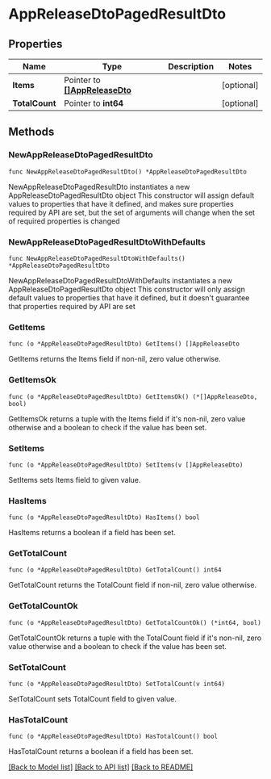 # AppReleaseDtoPagedResultDto

## Properties

Name | Type | Description | Notes
------------ | ------------- | ------------- | -------------
**Items** | Pointer to [**[]AppReleaseDto**](AppReleaseDto.md) |  | [optional] 
**TotalCount** | Pointer to **int64** |  | [optional] 

## Methods

### NewAppReleaseDtoPagedResultDto

`func NewAppReleaseDtoPagedResultDto() *AppReleaseDtoPagedResultDto`

NewAppReleaseDtoPagedResultDto instantiates a new AppReleaseDtoPagedResultDto object
This constructor will assign default values to properties that have it defined,
and makes sure properties required by API are set, but the set of arguments
will change when the set of required properties is changed

### NewAppReleaseDtoPagedResultDtoWithDefaults

`func NewAppReleaseDtoPagedResultDtoWithDefaults() *AppReleaseDtoPagedResultDto`

NewAppReleaseDtoPagedResultDtoWithDefaults instantiates a new AppReleaseDtoPagedResultDto object
This constructor will only assign default values to properties that have it defined,
but it doesn't guarantee that properties required by API are set

### GetItems

`func (o *AppReleaseDtoPagedResultDto) GetItems() []AppReleaseDto`

GetItems returns the Items field if non-nil, zero value otherwise.

### GetItemsOk

`func (o *AppReleaseDtoPagedResultDto) GetItemsOk() (*[]AppReleaseDto, bool)`

GetItemsOk returns a tuple with the Items field if it's non-nil, zero value otherwise
and a boolean to check if the value has been set.

### SetItems

`func (o *AppReleaseDtoPagedResultDto) SetItems(v []AppReleaseDto)`

SetItems sets Items field to given value.

### HasItems

`func (o *AppReleaseDtoPagedResultDto) HasItems() bool`

HasItems returns a boolean if a field has been set.

### GetTotalCount

`func (o *AppReleaseDtoPagedResultDto) GetTotalCount() int64`

GetTotalCount returns the TotalCount field if non-nil, zero value otherwise.

### GetTotalCountOk

`func (o *AppReleaseDtoPagedResultDto) GetTotalCountOk() (*int64, bool)`

GetTotalCountOk returns a tuple with the TotalCount field if it's non-nil, zero value otherwise
and a boolean to check if the value has been set.

### SetTotalCount

`func (o *AppReleaseDtoPagedResultDto) SetTotalCount(v int64)`

SetTotalCount sets TotalCount field to given value.

### HasTotalCount

`func (o *AppReleaseDtoPagedResultDto) HasTotalCount() bool`

HasTotalCount returns a boolean if a field has been set.


[[Back to Model list]](../README.md#documentation-for-models) [[Back to API list]](../README.md#documentation-for-api-endpoints) [[Back to README]](../README.md)


